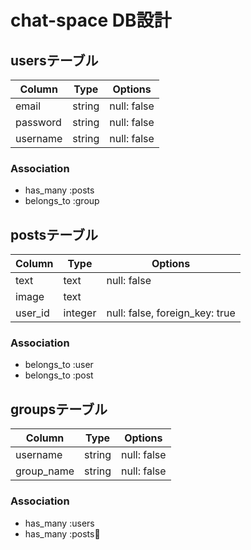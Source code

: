 # chat-space DB設計
## usersテーブル
|Column|Type|Options|
|------|----|-------|
|email|string|null: false|
|password|string|null: false|
|username|string|null: false|
### Association
- has_many :posts
- belongs_to :group

## postsテーブル
|Column|Type|Options|
|------|----|-------|
|text|text|null: false|
|image|text||
|user_id|integer|null: false, foreign_key: true|
### Association
- belongs_to :user
- belongs_to :post
## groupsテーブル
|Column|Type|Options|
|------|----|-------|
|username|string|null: false|
|group_name|string|null: false|
### Association
- has_many :users
- has_many :posts
